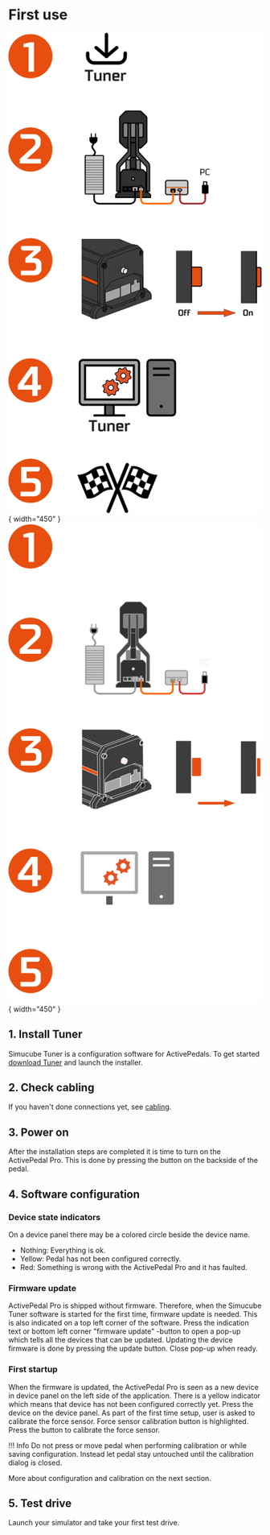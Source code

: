 # First use

![](../assets/first_use_light.svg#gh-light-mode-only){ width="450" }
![](../assets/first_use_dark.svg#gh-dark-mode-only){ width="450" }

## 1. Install Tuner

Simucube Tuner is a configuration software for ActivePedals. To get started [download Tuner](../../Tuner/index.md) and launch the installer.

## 2. Check cabling

If you haven't done connections yet, see [cabling](../Cabling.md).

## 3. Power on

After the installation steps are completed it is time to turn on the ActivePedal Pro. This is done by pressing the button on the backside of the pedal.

## 4. Software configuration

### Device state indicators

On a device panel there may be a colored circle beside the device name. 

- Nothing: Everything is ok.
- Yellow: Pedal has not been configured correctly.
- Red: Something is wrong with the ActivePedal Pro and it has faulted.

### Firmware update

ActivePedal Pro is shipped without firmware. Therefore, when the Simucube Tuner software is started for the first time, firmware update is needed. This is also indicated on a top left corner of the software. Press the indication text or bottom left corner "firmware update" -button to open a pop-up which tells all the devices that can be updated. Updating the device firmware is done by pressing the update button. Close pop-up when ready.

### First startup

When the firmware is updated, the ActivePedal Pro is seen as a new device in device panel on the left side of the application. There is a yellow indicator which means that device has not been configured correctly yet. Press the device on the device panel.
As part of the first time setup, user is asked to calibrate the force sensor. Force sensor calibration button is highlighted. Press the button to calibrate the force sensor.

!!! Info
    Do not press or move pedal when performing calibration or while saving configuration. Instead let pedal stay untouched until the calibration dialog is closed.

More about configuration and calibration on the next section.

## 5. Test drive

Launch your simulator and take your first test drive.